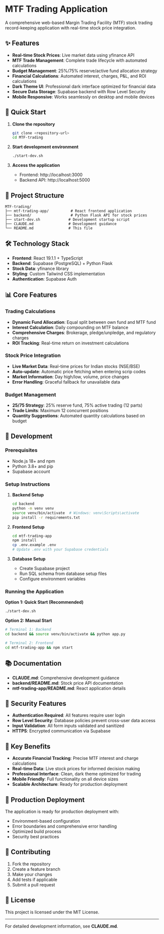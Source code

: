 # MTF Trading Application

A comprehensive web-based Margin Trading Facility (MTF) stock trading record-keeping application with real-time stock price integration.

## ✨ Features

- **Real-time Stock Prices**: Live market data using yfinance API
- **MTF Trade Management**: Complete trade lifecycle with automated calculations
- **Budget Management**: 25%/75% reserve/active fund allocation strategy
- **Financial Calculations**: Automated interest, charges, P&L, and ROI calculations
- **Dark Theme UI**: Professional dark interface optimized for financial data
- **Secure Data Storage**: Supabase backend with Row Level Security
- **Mobile Responsive**: Works seamlessly on desktop and mobile devices

## 🚀 Quick Start

1. **Clone the repository**
   ```bash
   git clone <repository-url>
   cd MTF-trading
   ```

2. **Start development environment**
   ```bash
   ./start-dev.sh
   ```

3. **Access the application**
   - Frontend: http://localhost:3000
   - Backend API: http://localhost:5000

## 📁 Project Structure

```
MTF-trading/
├── mtf-trading-app/          # React frontend application
├── backend/                  # Python Flask API for stock prices
├── start-dev.sh             # Development startup script
├── CLAUDE.md                # Development guidance
└── README.md                # This file
```

## 🛠️ Technology Stack

- **Frontend**: React 19.1.1 + TypeScript
- **Backend**: Supabase (PostgreSQL) + Python Flask
- **Stock Data**: yfinance library
- **Styling**: Custom Tailwind CSS implementation
- **Authentication**: Supabase Auth

## 📊 Core Features

### Trading Calculations
- **Dynamic Fund Allocation**: Equal split between own fund and MTF fund
- **Interest Calculation**: Daily compounding on MTF balance
- **Comprehensive Charges**: Brokerage, pledge/unpledge, and regulatory charges
- **ROI Tracking**: Real-time return on investment calculations

### Stock Price Integration
- **Live Market Data**: Real-time prices for Indian stocks (NSE/BSE)
- **Auto-update**: Automatic price fetching when entering scrip codes
- **Market Information**: Day high/low, volume, price changes
- **Error Handling**: Graceful fallback for unavailable data

### Budget Management
- **25/75 Strategy**: 25% reserve fund, 75% active trading (12 parts)
- **Trade Limits**: Maximum 12 concurrent positions
- **Quantity Suggestions**: Automated quantity calculations based on budget

## 🔧 Development

### Prerequisites
- Node.js 18+ and npm
- Python 3.8+ and pip
- Supabase account

### Setup Instructions

1. **Backend Setup**
   ```bash
   cd backend
   python -m venv venv
   source venv/bin/activate  # Windows: venv\Scripts\activate
   pip install -r requirements.txt
   ```

2. **Frontend Setup**
   ```bash
   cd mtf-trading-app
   npm install
   cp .env.example .env
   # Update .env with your Supabase credentials
   ```

3. **Database Setup**
   - Create Supabase project
   - Run SQL schema from database setup files
   - Configure environment variables

### Running the Application

**Option 1: Quick Start (Recommended)**
```bash
./start-dev.sh
```

**Option 2: Manual Start**
```bash
# Terminal 1: Backend
cd backend && source venv/bin/activate && python app.py

# Terminal 2: Frontend
cd mtf-trading-app && npm start
```

## 📚 Documentation

- **CLAUDE.md**: Comprehensive development guidance
- **backend/README.md**: Stock price API documentation
- **mtf-trading-app/README.md**: React application details

## 🔐 Security Features

- **Authentication Required**: All features require user login
- **Row Level Security**: Database policies prevent cross-user data access
- **Input Validation**: All form inputs validated and sanitized
- **HTTPS**: Encrypted communication via Supabase

## 🌟 Key Benefits

- **Accurate Financial Tracking**: Precise MTF interest and charge calculations
- **Real-time Data**: Live stock prices for informed decision making
- **Professional Interface**: Clean, dark theme optimized for trading
- **Mobile Friendly**: Full functionality on all device sizes
- **Scalable Architecture**: Ready for production deployment

## 🚀 Production Deployment

The application is ready for production deployment with:
- Environment-based configuration
- Error boundaries and comprehensive error handling
- Optimized build process
- Security best practices

## 🤝 Contributing

1. Fork the repository
2. Create a feature branch
3. Make your changes
4. Add tests if applicable
5. Submit a pull request

## 📄 License

This project is licensed under the MIT License.

---

For detailed development information, see **CLAUDE.md**.